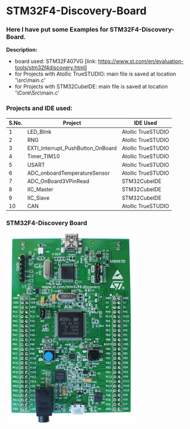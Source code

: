 # STM32F4-Discovery-Board
 ### Here I have put some Examples for STM32F4-Discovery-Board.

**Description:**
 - board used: STM32F407VG [link: https://www.st.com/en/evaluation-tools/stm32f4discovery.html]  
 - for Projects with Atollic TrueSTUDIO: main file is saved at location '<project-name>\src\main.c'  
 - for Projects with STM32CubeIDE: main file is saved at location '<project-name>\Core\Src\main.c'  
 
### Projects and IDE used:

| S.No. | Project                           | IDE Used           |
|-------|-----------------------------------|--------------------|
| 1     | LED_Blink                         | Atollic TrueSTUDIO |
| 2     | RNG                               | Atollic TrueSTUDIO |
| 3     | EXTI_Interrupt_PushButton_OnBoard | Atollic TrueSTUDIO |
| 4     | Timer_TIM10                       | Atollic TrueSTUDIO |
| 5     | USART                             | Atollic TrueSTUDIO |
| 6     | ADC_onboardTemperatureSensor      | Atollic TrueSTUDIO |
| 7     | ADC_OnBoard3VPinRead              | STM32CubeIDE       |
| 8     | IIC_Master                        | STM32CubeIDE       |
| 9     | IIC_Slave                         | STM32CubeIDE       |
| 10    | CAN                               | Atollic TrueSTUDIO |

### STM32F4-Discovery Board
![STM32F4-Discovery Board](zz_docs/STM32F4-Discovery.jpg)
